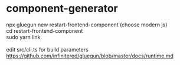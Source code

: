 # component-generator
npx gluegun new restart-frontend-component (choose modern js)<br>
cd restart-frontend-component<br>
sudo yarn link<br>
<br>
edit src/cli.ts for build parameters<br>
https://github.com/infinitered/gluegun/blob/master/docs/runtime.md<br>
